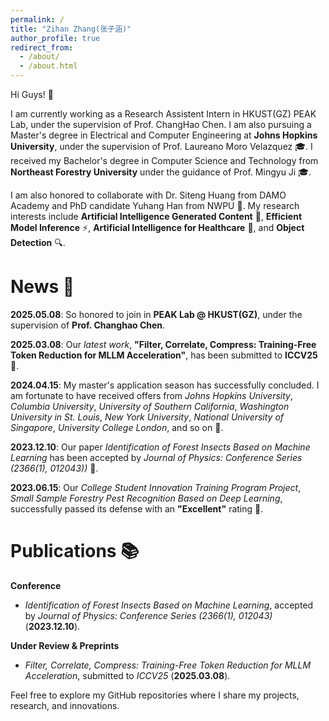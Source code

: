 ```yaml
---
permalink: /
title: "Zihan Zhang(张子涵)"
author_profile: true
redirect_from: 
  - /about/
  - /about.html
---
```


Hi Guys! 👋

I am currently working as a Research Assistent Intern in HKUST(GZ) PEAK Lab, under the supervision of Prof. ChangHao Chen. I am also pursuing a Master's degree in Electrical and Computer Engineering at **Johns Hopkins University**, under the supervision of Prof. Laureano Moro Velazquez 🎓. I received my Bachelor's degree in Computer Science and Technology from **Northeast Forestry University** under the guidance of Prof. Mingyu Ji 🎓.

I am also honored to collaborate with Dr. Siteng Huang from DAMO Academy and PhD candidate Yuhang Han from NWPU 🤝.
My research interests include **Artificial Intelligence Generated Content** 🤖, **Efficient Model Inference** ⚡, **Artificial Intelligence for Healthcare** 🏥, and **Object Detection** 🔍.


**News 📰**  
======
**2025.05.08**: So honored to join in **PEAK Lab @ HKUST(GZ)**, under the supervision of **Prof. Changhao Chen**.

**2025.03.08**: Our *latest work*, **"Filter, Correlate, Compress: Training-Free Token Reduction for MLLM Acceleration"**, has been submitted to **ICCV25** 🚀.  

**2024.04.15**: My master's application season has successfully concluded. I am fortunate to have received offers from *Johns Hopkins University*, *Columbia University*, *University of Southern California*, *Washington University in St. Louis*, *New York University*, *National University of Singapore*, *University College London*, and so on 🎉.  

**2023.12.10**: Our paper *Identification of Forest Insects Based on Machine Learning* has been accepted by *Journal of Physics: Conference Series (2366(1), 012043))* 🎉.  

**2023.06.15**: Our *College Student Innovation Training Program Project*, *Small Sample Forestry Pest Recognition Based on Deep Learning*, successfully passed its defense with an **"Excellent"** rating 🎉.

**Publications 📚** 
======

**Conference**  
- *Identification of Forest Insects Based on Machine Learning*, accepted by *Journal of Physics: Conference Series (2366(1), 012043)* (**2023.12.10**).

**Under Review & Preprints**  
- *Filter, Correlate, Compress: Training-Free Token Reduction for MLLM Acceleration*, submitted to *ICCV25* (**2025.03.08**).

Feel free to explore my GitHub repositories where I share my projects, research, and innovations.
